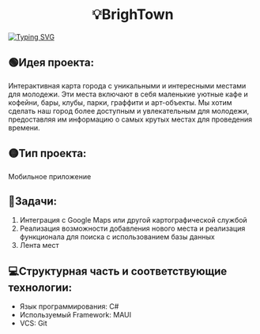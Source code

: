 <h1 align="center">💡BrighTown</h1>
<a href="https://git.io/typing-svg"><img src="https://readme-typing-svg.herokuapp.com?font=Pixelify+Sans&size=28&duration=4000&pause=500&color=F77F49&multiline=true&width=1000&height=80&lines=%D0%97%D0%B4%D1%80%D0%B0%D0%B2%D1%81%D1%82%D0%B2%D1%83%D0%B9%D1%82%D0%B5!;%D0%97%D0%B4%D0%B5%D1%81%D1%8C+%D0%B1%D1%83%D0%B4%D1%83%D1%82+%D0%BE%D0%BF%D0%B8%D1%81%D0%B0%D0%BD%D1%8B+%D0%B2%D1%81%D0%B5+%D0%B8%D0%B7%D0%BC%D0%B5%D0%BD%D0%B5%D0%BD%D0%B8%D1%8F+%D0%B8+%D0%BE%D0%B1%D0%BD%D0%BE%D0%B2%D0%BB%D0%B5%D0%BD%D0%B8%D1%8F+%D0%BD%D0%B0%D1%88%D0%B5%D0%B3%D0%BE+%D0%BF%D1%80%D0%BE%D0%B5%D0%BA%D1%82%D0%B0." alt="Typing SVG" /></a>

<h2>🟢Идея проекта:</h2>
<p>Интерактивная карта города с уникальными и интересными местами для молодежи. Эти места включают в себя маленькие уютные кафе и кофейни, бары, клубы, парки, граффити и арт-объекты. Мы хотим сделать наш город более доступным и увлекательным для молодежи, предоставляя им информацию о самых крутых местах для проведения времени.</p>

<h2>🟡Тип проекта:</h2><p>Мобильное приложение</p>

<h2>🔴Задачи:</h2>
<ol>
  <li>Интеграция с Google Maps или другой картографической службой</li>
  <li>Реализация возможности добавления нового места и реализация функционала для поиска с использованием базы данных</li>
  <li>Лента мест</li>
</ol>

<h2>💻Структурная часть и соответствующие технологии:</h2>
<ul>
  <li>Язык программирования: C#</li>
  <li>Используемый Framework: MAUI</li>
  <li>VCS: Git</li>
</ul>
